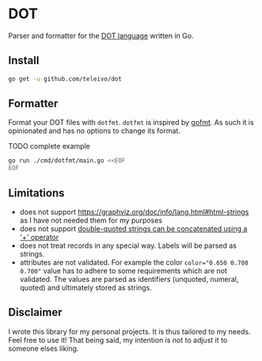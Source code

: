 # DOT

Parser and formatter for the [DOT language](https://graphviz.org/doc/info/lang.html) written in Go.

## Install

```sh
go get -u github.com/teleivo/dot
```

## Formatter

Format your DOT files with `dotfmt`. `dotfmt` is inspired by [gofmt](https://pkg.go.dev/cmd/gofmt).
As such it is opinionated and has no options to change its format.

TODO complete example
```sh
go run ./cmd/dotfmt/main.go <<EOF
EOF
```

## Limitations

* does not support https://graphviz.org/doc/info/lang.html#html-strings as I have not needed them
for my purposes
* does not support [double-quoted strings can be concatenated using a '+'
operator](https://graphviz.org/doc/info/lang.html#comments-and-optional-formatting)
* does not treat records in any special way. Labels will be parsed as strings.
* attributes are not validated. For example the color `color="0.650 0.700 0.700"` value has to
adhere to some requirements which are not validated. The values are parsed as identifiers (unquoted, numeral, quoted) and ultimately stored as strings.

## Disclaimer

I wrote this library for my personal projects. It is thus tailored to my needs. Feel free to use it!
That being said, my intention is not to adjust it to someone elses liking.

